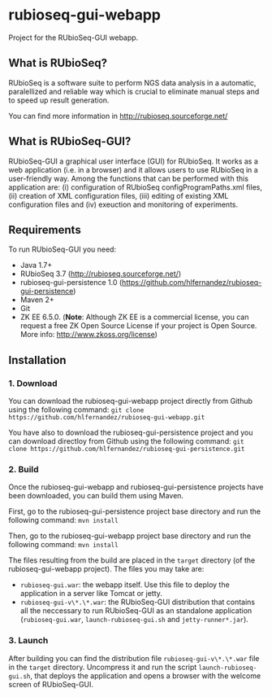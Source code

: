 rubioseq-gui-webapp
========================

Project for the RUbioSeq-GUI webapp.

What is RUbioSeq?
----------------------
RUbioSeq is a software suite to perform NGS data analysis in a automatic, paralellized and reliable way which is crucial to eliminate manual steps and to speed up result generation. 

You can find more information in http://rubioseq.sourceforge.net/

What is RUbioSeq-GUI?
----------------------
RUbioSeq-GUI a graphical user interface (GUI) for RUbioSeq. It works as a web application (i.e. in a browser) and it allows users to use RUbioSeq in a user-friendly way. Among the functions that can be performed with this application are: (i) configuration of RUbioSeq configProgramPaths.xml files, (ii) creation of XML configuration files, (iii) editing of existing XML configuration files and  (iv) exeuction and monitoring of experiments.

Requirements
------------
To run RUbioSeq-GUI you need:
  - Java 1.7+
  - RUbioSeq 3.7 (http://rubioseq.sourceforge.net/)
  - rubioseq-gui-persistence 1.0 (https://github.com/hlfernandez/rubioseq-gui-persistence)
  - Maven 2+
  - Git
  - ZK EE 6.5.0. (**Note**: Although ZK EE is a commercial license, you can request a free ZK Open Source License if your project is Open Source. More info: http://www.zkoss.org/license)

Installation
------------
### 1. Download
You can download the rubioseq-gui-webapp project directly from Github using the following command:
`git clone https://github.com/hlfernandez/rubioseq-gui-webapp.git`

You have also to download the rubioseq-gui-persistence project and you can download directloy from Github using the following command:
`git clone https://github.com/hlfernandez/rubioseq-gui-persistence.git`

### 2. Build
Once the rubioseq-gui-webapp and rubioseq-gui-persistence projects have been downloaded, you can build them using Maven. 

First, go to the rubioseq-gui-persistence project base directory and run the following command:
`mvn install`


Then, go to the rubioseq-gui-webapp project base directory and run the following command:
`mvn install`

The files resulting from the build are placed in the `target` directory (of the rubioseq-gui-webapp project). The files you may take are:
  - `rubioseq-gui.war`: the webapp itself. Use this file to deploy the application in a server like Tomcat or jetty.
  - `rubioseq-gui-v\*.\*.war`: the RUbioSeq-GUI distribution that contains all the neccessary to run RUbioSeq-GUI as an standalone application (`rubioseq-gui.war`, `launch-rubioseq-gui.sh` and `jetty-runner*.jar`).

### 3. Launch
After building you can find the distribution file `rubioseq-gui-v\*.\*.war` file in the `target` directory. Uncompress it and run the script `launch-rubioseq-gui.sh`, that deploys the application and opens a browser with the welcome screen of RUbioSeq-GUI.


